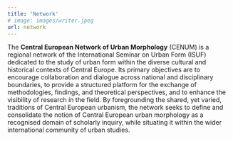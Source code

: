 ```yaml
---
title: 'Network'
# image: images/writer.jpeg
url: network
---
```


The **Central European Network of Urban Morphology** (CENUM) is a regional network of the International Seminar on Urban Form (ISUF) dedicated to the study of urban form within the diverse cultural and historical contexts of Central Europe. Its primary objectives are to encourage collaboration and dialogue across national and disciplinary boundaries, to provide a structured platform for the exchange of methodologies, findings, and theoretical perspectives, and to enhance the visibility of research in the field. By foregrounding the shared, yet varied, traditions of Central European urbanism, the network seeks to define and consolidate the notion of Central European urban morphology as a recognised domain of scholarly inquiry, while situating it within the wider international community of urban studies.